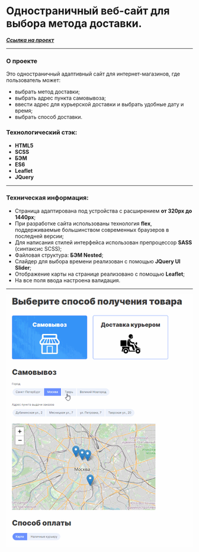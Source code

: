 # Одностраничный веб-сайт для выбора метода доставки.

***[Ссылка на проект](https://sasha-harkova.github.io/delivery)***

___
### О проекте
Это одностраничный адаптивный сайт для интернет-магазинов, где пользователь может:
* выбрать метод доставки;
* выбрать адрес пункта самовывоза;
* ввести адрес для курьерской доставки и выбрать удобные дату и время;
* выбрать способ доставки.

### Технологический стэк:
* __HTML5__
* __SCSS__
* __БЭМ__
* __ES6__
* __Leaflet__
* __JQuery__
___
### Техническая информация:

* Страница адаптирована под устройства с расширением **от 320px до 1440px**;
* При разработке сайта использованы технология **flex**, поддерживаемые большинством современных браузеров в последней версии;
* Для написания стилей интерфейса использован препроцессор **SASS** (синтаксис SCSS);
* Файловая структура: **БЭМ Nested**;
* Слайдер для выбора времени реализован с помощью **JQuery UI Slider**;
* Отображение карты на странице реализовано с помощью **Leaflet**;
* На все поля ввода настроена валидация.
___
![](https://github.com/sasha-harkova/delivery/blob/main/112.gif)
